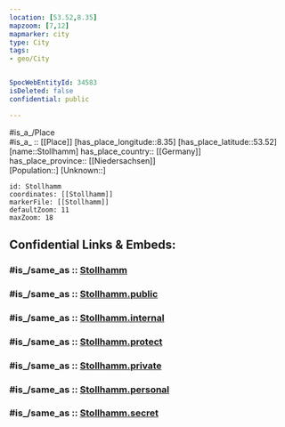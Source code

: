 ```yaml
---
location: [53.52,8.35] 
mapzoom: [7,12] 
mapmarker: city 
type: City
tags:
- geo/City


SpocWebEntityId: 34583
isDeleted: false
confidential: public

---
```

#is_a_/Place  
#is_a_ :: [[Place]] 
[has_place_longitude::8.35] 
[has_place_latitude::53.52] 
[name::Stollhamm] 
has_place_country:: [[Germany]]  
has_place_province:: [[Niedersachsen]]  
[Population::] 
[Unknown::] 


```leaflet
id: Stollhamm
coordinates: [[Stollhamm]] 
markerFile: [[Stollhamm]] 
defaultZoom: 11 
maxZoom: 18
```


## Confidential Links & Embeds: 

### #is_/same_as :: [Stollhamm](/_Standards/Earth/Continent/Europe/Europe~Central/Germany/Germany~West/Niedersachsen/counties~Niedersachsen/Wesermarsch/cities~Wesermarsch/Butjadingen/boroughs~Butjadingen/Stollhamm.md) 

### #is_/same_as :: [Stollhamm.public](/_public/Earth/Continent/Europe/Europe~Central/Germany/Germany~West/Niedersachsen/counties~Niedersachsen/Wesermarsch/cities~Wesermarsch/Butjadingen/boroughs~Butjadingen/Stollhamm.public.md) 

### #is_/same_as :: [Stollhamm.internal](/_internal/Earth/Continent/Europe/Europe~Central/Germany/Germany~West/Niedersachsen/counties~Niedersachsen/Wesermarsch/cities~Wesermarsch/Butjadingen/boroughs~Butjadingen/Stollhamm.internal.md) 

### #is_/same_as :: [Stollhamm.protect](/_protect/Earth/Continent/Europe/Europe~Central/Germany/Germany~West/Niedersachsen/counties~Niedersachsen/Wesermarsch/cities~Wesermarsch/Butjadingen/boroughs~Butjadingen/Stollhamm.protect.md) 

### #is_/same_as :: [Stollhamm.private](/_private/Earth/Continent/Europe/Europe~Central/Germany/Germany~West/Niedersachsen/counties~Niedersachsen/Wesermarsch/cities~Wesermarsch/Butjadingen/boroughs~Butjadingen/Stollhamm.private.md) 

### #is_/same_as :: [Stollhamm.personal](/_personal/Earth/Continent/Europe/Europe~Central/Germany/Germany~West/Niedersachsen/counties~Niedersachsen/Wesermarsch/cities~Wesermarsch/Butjadingen/boroughs~Butjadingen/Stollhamm.personal.md) 

### #is_/same_as :: [Stollhamm.secret](/_secret/Earth/Continent/Europe/Europe~Central/Germany/Germany~West/Niedersachsen/counties~Niedersachsen/Wesermarsch/cities~Wesermarsch/Butjadingen/boroughs~Butjadingen/Stollhamm.secret.md)

